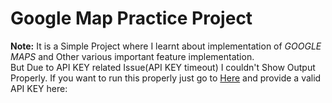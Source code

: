 # Google Map Practice Project
<b>Note:</b> It is a Simple Project where I learnt about implementation of <i>GOOGLE MAPS</i> and Other various important feature implementation.<br>
But Due to API KEY related Issue(API KEY timeout) I couldn't Show Output Properly. If you want to run this properly just go to <a href="">Here</a> and provide a valid API KEY here: <i></i> 
